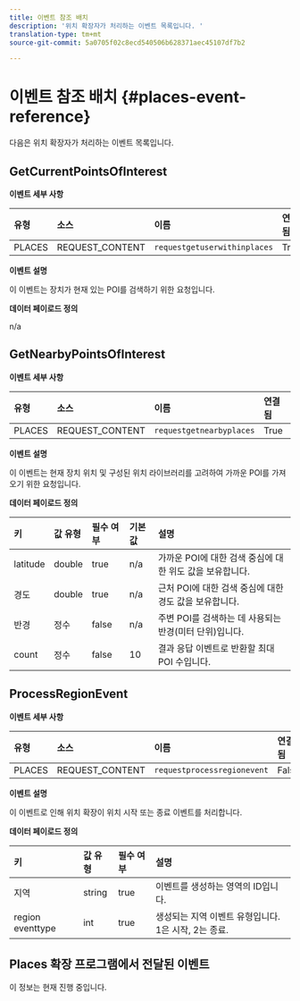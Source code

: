 ```yaml
---
title: 이벤트 참조 배치
description: '위치 확장자가 처리하는 이벤트 목록입니다. '
translation-type: tm+mt
source-git-commit: 5a0705f02c8ecd540506b628371aec45107df7b2

---
```



# 이벤트 참조 배치 {#places-event-reference}

다음은 위치 확장자가 처리하는 이벤트 목록입니다.

## GetCurrentPointsOfInterest

**이벤트 세부 사항**

| 유형 | 소스 | 이름 | 연결됨 |
| :--- | :--- | :--- | :--- |
| PLACES | REQUEST_CONTENT | `requestgetuserwithinplaces` | True |

**이벤트 설명**

이 이벤트는 장치가 현재 있는 POI를 검색하기 위한 요청입니다.

**데이터 페이로드 정의**

n/a

## GetNearbyPointsOfInterest

**이벤트 세부 사항**

| 유형 | 소스 | 이름 | 연결됨 |
| :--- | :--- | :--- | :--- |
| PLACES | REQUEST_CONTENT | `requestgetnearbyplaces` | True |

**이벤트 설명**

이 이벤트는 현재 장치 위치 및 구성된 위치 라이브러리를 고려하여 가까운 POI를 가져오기 위한 요청입니다.

**데이터 페이로드 정의**

| 키 | 값 유형 | 필수 여부 | 기본값 | 설명 |
| :--- | :--- | :--- | :--- | :--- |
| latitude | double | true | n/a | 가까운 POI에 대한 검색 중심에 대한 위도 값을 보유합니다. |
| 경도 | double | true | n/a | 근처 POI에 대한 검색 중심에 대한 경도 값을 보유합니다. |
| 반경 | 정수 | false | n/a | 주변 POI를 검색하는 데 사용되는 반경(미터 단위)입니다. |
| count | 정수 | false | 10 | 결과 응답 이벤트로 반환할 최대 POI 수입니다. |

## ProcessRegionEvent

**이벤트 세부 사항**

| 유형 | 소스 | 이름 | 연결됨 |
| :--- | :--- | :--- | :--- |
| PLACES | REQUEST_CONTENT | `requestprocessregionevent` | False |

**이벤트 설명**

이 이벤트로 인해 위치 확장이 위치 시작 또는 종료 이벤트를 처리합니다.

**데이터 페이로드 정의**

| 키 | 값 유형 | 필수 여부 | 설명 |
| :--- | :--- | :--- | :--- |
| 지역 | string | true | 이벤트를 생성하는 영역의 ID입니다. |
| region eventtype | int | true | 생성되는 지역 이벤트 유형입니다. 1은 시작, 2는 종료. |

## Places 확장 프로그램에서 전달된 이벤트

이 정보는 현재 진행 중입니다.

